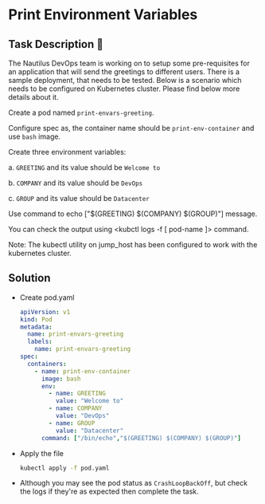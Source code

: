 # Print Environment Variables

## Task Description 📔
The Nautilus DevOps team is working on to setup some pre-requisites for an application that will send the greetings to different users. There is a sample deployment, that needs to be tested. Below is a scenario which needs to be configured on Kubernetes cluster. Please find below more details about it.

Create a pod named `print-envars-greeting`.

Configure spec as, the container name should be `print-env-container` and use `bash` image.

Create three environment variables:

a. `GREETING` and its value should be `Welcome to`

b. `COMPANY` and its value should be `DevOps`

c. `GROUP` and its value should be `Datacenter`

Use command to echo ["$(GREETING) $(COMPANY) $(GROUP)"] message.

You can check the output using <kubctl logs -f [ pod-name ]> command.

Note: The kubectl utility on jump_host has been configured to work with the kubernetes cluster.

## Solution

- Create pod.yaml
  ```yaml
  apiVersion: v1
  kind: Pod
  metadata:
    name: print-envars-greeting
    labels:
      name: print-envars-greeting
  spec:
    containers:
      - name: print-env-container
        image: bash
        env:
          - name: GREETING
            value: "Welcome to"
          - name: COMPANY	
            value: "DevOps"
          - name: GROUP
            value: "Datacenter"
        command: ["/bin/echo","$(GREETING) $(COMPANY) $(GROUP)"]
  ```

- Apply the file
  ```bash
  kubectl apply -f pod.yaml
  ```

- Although you may see the pod status as `CrashLoopBackOff`, but check the logs if they're as expected then complete the task.